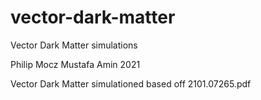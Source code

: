 # vector-dark-matter
Vector Dark Matter simulations

Philip Mocz
Mustafa Amin 
2021

Vector Dark Matter simulationed based off 2101.07265.pdf
